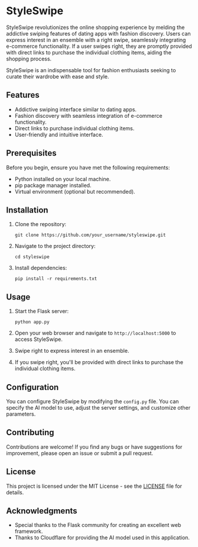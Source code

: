 # StyleSwipe

StyleSwipe revolutionizes the online shopping experience by melding the addictive swiping features of dating apps with fashion discovery. Users can express interest in an ensemble with a right swipe, seamlessly integrating e-commerce functionality. If a user swipes right, they are promptly provided with direct links to purchase the individual clothing items, aiding the shopping process.

StyleSwipe is an indispensable tool for fashion enthusiasts seeking to curate their wardrobe with ease and style.

## Features

- Addictive swiping interface similar to dating apps.
- Fashion discovery with seamless integration of e-commerce functionality.
- Direct links to purchase individual clothing items.
- User-friendly and intuitive interface.

## Prerequisites

Before you begin, ensure you have met the following requirements:
- Python installed on your local machine.
- pip package manager installed.
- Virtual environment (optional but recommended).

## Installation

1. Clone the repository:

    ```
    git clone https://github.com/your_username/styleswipe.git
    ```

2. Navigate to the project directory:

    ```
    cd styleswipe
    ```

3. Install dependencies:

    ```
    pip install -r requirements.txt
    ```

## Usage

1. Start the Flask server:

    ```
    python app.py
    ```

2. Open your web browser and navigate to `http://localhost:5000` to access StyleSwipe.

3. Swipe right to express interest in an ensemble.

4. If you swipe right, you'll be provided with direct links to purchase the individual clothing items.

## Configuration

You can configure StyleSwipe by modifying the `config.py` file. You can specify the AI model to use, adjust the server settings, and customize other parameters.

## Contributing

Contributions are welcome! If you find any bugs or have suggestions for improvement, please open an issue or submit a pull request.

## License

This project is licensed under the MIT License - see the [LICENSE](LICENSE) file for details.

## Acknowledgments

- Special thanks to the Flask community for creating an excellent web framework.
- Thanks to Cloudflare for providing the AI model used in this application.

